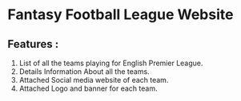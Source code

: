 # Fantasy Football League Website
## Features :
1. List of all the teams playing for English Premier League.
2. Details Information About all the teams.
3. Attached Social media website of each team.
4. Attached Logo and banner for each team.
